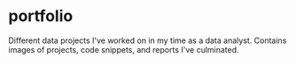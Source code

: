 # portfolio
Different data projects I've worked on in my time as a data analyst. Contains images of projects, code snippets, and reports I've culminated. 

